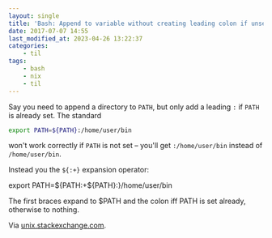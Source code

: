 ```yaml
---
layout: single
title: 'Bash: Append to variable without creating leading colon if unset'
date: 2017-07-07 14:55
last_modified_at: 2023-04-26 13:22:37
categories:
    - til
tags:
    - bash
    - nix
    - til
---
```


Say you need to append a directory to `PATH`, but only add a leading `:` if `PATH` is
already set. The standard

```bash
export PATH=${PATH}:/home/user/bin
```

won't work correctly if `PATH` is not set – you'll get `:/home/user/bin` instead of
`/home/user/bin`.

Instead you the `${:+}` expansion operator:

export PATH=${PATH:+${PATH}:}/home/user/bin

The first braces expand to $PATH and the colon iff PATH is set already, otherwise to
nothing.

Via [unix.stackexchange.com](https://unix.stackexchange.com/a/162893/198328).
